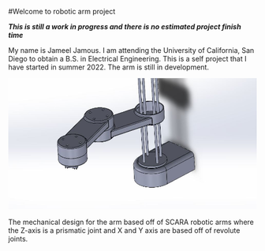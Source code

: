 #Welcome to robotic arm project
    
***This is still a work in progress and there is no estimated project finish time***

My name is Jameel Jamous. I am attending the University of California, San Diego to obtain a B.S. in Electrical Engineering. This is a self project that I have started in summer 2022. The arm is still in development.

![First revision of arm design](imgs/initDesign.jpg "initDesign")

The mechanical design for the arm based off of SCARA robotic arms where the Z-axis is a prismatic joint and X and Y axis are based off of revolute joints.

